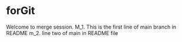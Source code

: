 # forGit
Welcome to merge session.
M_1.  This is the first line of main branch in README
m_2. line two of main in README file
